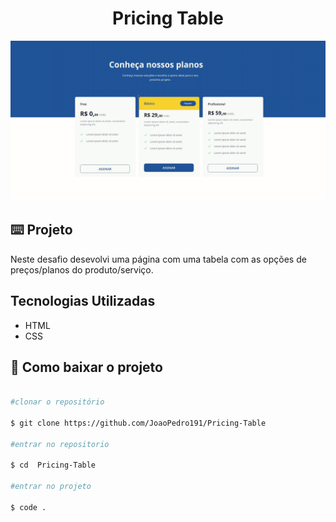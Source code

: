 <h1 align= "center">Pricing Table</h1>

<div>
   <img src= "./images/pricing-table.gif">
 </div>

## ⌨️ Projeto

Neste desafio desevolvi uma página com uma tabela com as opções de preços/planos do produto/serviço.

## Tecnologias Utilizadas

- HTML
- CSS

## 📁 Como baixar o projeto

```bash

#clonar o repositório

$ git clone https://github.com/JoaoPedro191/Pricing-Table

#entrar no repositorio

$ cd  Pricing-Table

#entrar no projeto

$ code .

```

